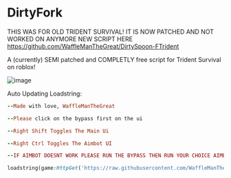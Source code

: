 # DirtyFork

THIS WAS FOR OLD TRIDENT SURVIVAL!
IT IS NOW PATCHED AND NOT WORKED ON ANYMORE
NEW SCRIPT HERE https://github.com/WaffleManTheGreat/DirtySpoon-FTrident


A (currently) SEMI patched and COMPLETLY free script for Trident Survival on roblox!

![image](https://user-images.githubusercontent.com/113483280/191412978-845901fc-b480-4e7b-a7ea-5af4b6caea06.png)

Auto Updating Loadstring: 


```ruby
--Made with love, WaffleManTheGreat

--Please click on the bypass first on the ui

--Right Shift Toggles The Main Ui

--Right Ctrl Toggles The Aimbot UI

--IF AIMBOT DOESNT WORK PLEASE RUN THE BYPASS THEN RUN YOUR CHOICE AIMBOT (i recommend roware)

loadstring(game:HttpGet('https://raw.githubusercontent.com/WaffleManTheGreat/DirtyFork/main/main'))()
```
